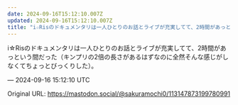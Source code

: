 ```yaml
---
date: 2024-09-16T15:12:10.007Z
updated: 2024-09-16T15:12:10.007Z
title: "i☆Risのドキュメンタリは一人ひとりのお話とライブが充実してて、2時間があっと[...]"
---
```


<p>i☆Risのドキュメンタリは一人ひとりのお話とライブが充実してて、2時間があっという間だった（キンプリの2倍の長さがあるはずなのに全然そんな感じがしなくてちょっとびっくりした）。</p>

&mdash; 2024-09-16 15:12:10 UTC

Original URL: https://mastodon.social/@sakuramochi0/113147873199780991
